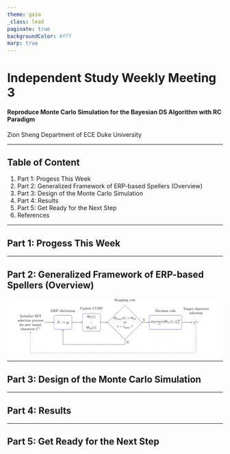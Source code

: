 ```yaml
---
theme: gaia
_class: lead
paginate: true
backgroundColor: #fff
marp: true
---
```

# **Independent Study Weekly Meeting 3**

#### Reproduce Monte Carlo Simulation for the Bayesian DS Algorithm with RC Paradigm

Zion Sheng
Department of ECE
Duke University

---
## Table of Content

1. Part 1: Progess This Week
2. Part 2: Generalized Framework of ERP-based Spellers (Overview)
3. Part 3: Design of the Monte Carlo Simulation
4. Part 4: Results
5. Part 5: Get Ready for the Next Step
6. References

---
## Part 1: Progess This Week

---
## Part 2: Generalized Framework of ERP-based Spellers (Overview)
<style>
img[alt~="center"] {
  display: block;
  margin: 0 auto;
}
</style>

![width:1000px center](Image/framework.jpg)

---
## Part 3: Design of the Monte Carlo Simulation

---
## Part 4: Results

---
## Part 5: Get Ready for the Next Step
